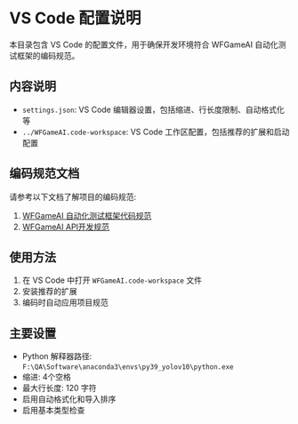 # VS Code 配置说明

本目录包含 VS Code 的配置文件，用于确保开发环境符合 WFGameAI 自动化测试框架的编码规范。

## 内容说明

- `settings.json`: VS Code 编辑器设置，包括缩进、行长度限制、自动格式化等
- `../WFGameAI.code-workspace`: VS Code 工作区配置，包括推荐的扩展和启动配置

## 编码规范文档

请参考以下文档了解项目的编码规范:

1. [WFGameAI 自动化测试框架代码规范](../docs/WFGameAI-Coding-Standards.md)
2. [WFGameAI API开发规范](../docs/WFGameAI-API-Dev-Standards.md)

## 使用方法

1. 在 VS Code 中打开 `WFGameAI.code-workspace` 文件
2. 安装推荐的扩展
3. 编码时自动应用项目规范

## 主要设置

- Python 解释器路径: `F:\QA\Software\anaconda3\envs\py39_yolov10\python.exe`
- 缩进: 4个空格
- 最大行长度: 120 字符
- 启用自动格式化和导入排序
- 启用基本类型检查

